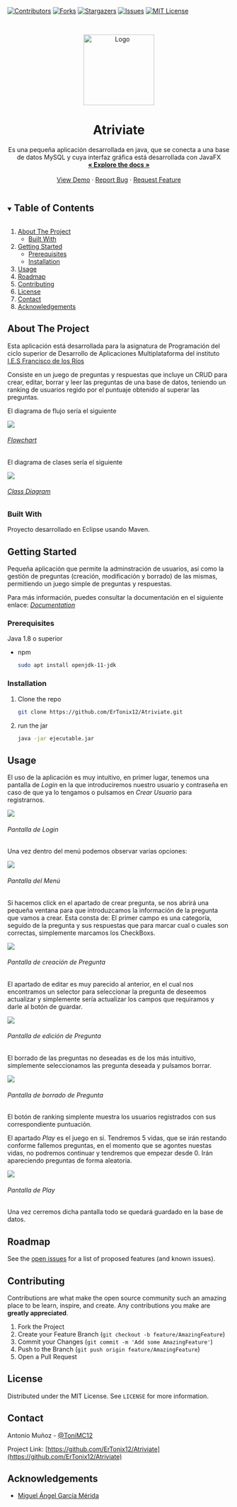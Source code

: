 <!--
*** Thanks for checking out the Best-README-Template. If you have a suggestion
*** that would make this better, please fork the repo and create a pull request
*** or simply open an issue with the tag "enhancement".
*** Thanks again! Now go create something AMAZING! :D
***
***
***
*** To avoid retyping too much info. Do a search and replace for the following:
*** github_username, repo_name, twitter_handle, email, project_title, project_description
-->



<!-- PROJECT SHIELDS -->
<!--
*** I'm using markdown "reference style" links for readability.
*** Reference links are enclosed in brackets [ ] instead of parentheses ( ).
*** See the bottom of this document for the declaration of the reference variables
*** for contributors-url, forks-url, etc. This is an optional, concise syntax you may use.
*** https://www.markdownguide.org/basic-syntax/#reference-style-links
-->
[![Contributors][contributors-shield]][contributors-url]
[![Forks][forks-shield]][forks-url]
[![Stargazers][stars-shield]][stars-url]
[![Issues][issues-shield]][issues-url]
[![MIT License][license-shield]][license-url]
<!-- [![LinkedIn][linkedin-shield]][linkedin-url] -->



<!-- PROJECT LOGO -->
<br />
<p align="center">
  <a href="https://github.com/ErTonix12/Atriviate">
    <img src="images/logo.png" alt="Logo" width="160" height="160">
  </a>

  <h1 align="center">Atriviate</h1>


  <p align="center">
    Es una pequeña aplicación desarrollada en java, que se conecta a una base de datos MySQL y cuya interfaz gráfica está desarrollada con JavaFX
    <br />
    <a href="https://drive.google.com/file/d/1U8yCyXT1qgdzbAUa2i-hd-2fBYbiVee_/view?usp=sharing"><strong>« Explore the docs »</strong></a>
    <br />
    <br />
    <a href="#usage">View Demo</a>
    ·
    <a href="https://github.com/ErTonix12/Atriviate/issues">Report Bug</a>
    ·
    <a href="https://github.com/ErTonix12/Atriviate/issues">Request Feature</a>
  </p>
</p>



<!-- TABLE OF CONTENTS -->
<details open="open">
  <summary><h2 style="display: inline-block">Table of Contents</h2></summary>
  <ol>
    <li>
      <a href="#about-the-project">About The Project</a>
      <ul>
        <li><a href="#built-with">Built With</a></li>
      </ul>
    </li>
    <li>
      <a href="#getting-started">Getting Started</a>
      <ul>
        <li><a href="#prerequisites">Prerequisites</a></li>
        <li><a href="#installation">Installation</a></li>
      </ul>
    </li>
    <li><a href="#usage">Usage</a></li>
    <li><a href="#roadmap">Roadmap</a></li>
    <li><a href="#contributing">Contributing</a></li>
    <li><a href="#license">License</a></li>
    <li><a href="#contact">Contact</a></li>
    <li><a href="#acknowledgements">Acknowledgements</a></li>
  </ol>
</details>



<!-- ABOUT THE PROJECT -->
## About The Project

Esta aplicación está desarrollada para la asignatura de Programación del ciclo superior de Desarrollo de Aplicaciones Multiplataforma del instituto
<a href="https://github.com/ies-franciscodelosrios">I.E.S Francisco de los Ríos</a>

Consiste en un juego de preguntas y respuestas que incluye un CRUD para crear, editar, borrar y leer las preguntas de una base de datos, teniendo un 
ranking de usuarios regido por el puntuaje obtenido al superar las preguntas.

El diagrama de flujo sería el siguiente

  <a href="https://github.com/ErTonix12/Atriviate">
    <img src="images/Trivial_Flowchart.svg">
    <h6>Flowchart</h6>
  </a>

El diagrama de clases sería el siguiente

  <a href="https://raw.githubusercontent.com/ErTonix12/Atriviate/b8ed83a71904a78bbb5596133c101d95887adc08/images/es.antoniomc.Atriviate.svg">
    <img src="images/es.antoniomc.Atriviate.svg">
    <h6>Class Diagram</h6>
  </a>

### Built With
Proyecto desarrollado en Eclipse usando Maven.

<!-- GETTING STARTED -->
## Getting Started

Pequeña aplicación que permite la adminstración de usuarios, así como la gestión de preguntas (creación, modificación y borrado) de las mismas, permitiendo un juego simple de preguntas y respuestas. 

Para más información, puedes consultar la documentación en el siguiente enlace: _[Documentation](https://drive.google.com/file/d/1U8yCyXT1qgdzbAUa2i-hd-2fBYbiVee_/view?usp=sharing)_


### Prerequisites

Java 1.8 o superior
* npm
  ```sh
  sudo apt install openjdk-11-jdk
  ```

### Installation

1. Clone the repo
   ```sh
   git clone https://github.com/ErTonix12/Atriviate.git
2. run the jar
   ```sh
   java -jar ejecutable.jar
   ```



<!-- USAGE EXAMPLES -->
## Usage

El uso de la aplicación es muy intuitivo, en primer lugar, tenemos una pantalla de _Login_ en la que introduciremos nuestro usuario y contraseña en caso de que ya lo tengamos o pulsamos en _Crear Usuario_ para registrarnos.

  <a>
    <img src="images/login.png">
    <h6>Pantalla de Login</h6>
  </a>

Una vez dentro del menú podemos observar varias opciones:

  <a>
    <img src="images/menu.png">
    <h6>Pantalla del Menú</h6>
  </a>

Si hacemos click en el apartado de crear pregunta, se nos abrirá una pequeña ventana para que introduzcamos la información de la pregunta que vamos a crear. Esta consta de: El primer campo es una categoría, seguido de la pregunta y sus respuestas que para marcar cual o cuales son correctas, simplemente marcamos los CheckBoxs.

  <a>
    <img src="images/createPregunta.png">
    <h6>Pantalla de creación de Pregunta</h6>
  </a>

El apartado de editar es muy parecido al anterior, en el cual nos encontramos un selector para seleccionar la pregunta de deseemos actualizar y simplemente sería actualizar los campos que requiramos y darle al botón de guardar.

  <a>
    <img src="images/edit.png">
    <h6>Pantalla de edición de Pregunta</h6>
  </a>

El borrado de las preguntas no deseadas es de los más intuitivo, simplemente seleccionamos las pregunta deseada y pulsamos borrar.

  <a>
    <img src="images/delete.png">
    <h6>Pantalla de borrado de Pregunta</h6>
  </a>

El botón de ranking simplente muestra los usuarios registrados con sus correspondiente puntuación.

El apartado _Play_ es el juego en sí. Tendremos 5 vidas, que se irán restando conforme fallemos preguntas, en el momento que se agontes nuestas vidas, no podremos continuar y tendremos que empezar desde 0. Irán apareciendo preguntas de forma aleatoria.

  <a>
    <img src="images/play.png">
    <h6>Pantalla de Play</h6>
  </a>

Una vez cerremos dicha pantalla todo se quedará guardado en la base de datos.




<!-- ROADMAP -->
## Roadmap

See the [open issues](https://github.com/ErTonix12/Atriviate/issue) for a list of proposed features (and known issues).



<!-- CONTRIBUTING -->
## Contributing

Contributions are what make the open source community such an amazing place to be learn, inspire, and create. Any contributions you make are **greatly appreciated**.

1. Fork the Project
2. Create your Feature Branch (`git checkout -b feature/AmazingFeature`)
3. Commit your Changes (`git commit -m 'Add some AmazingFeature'`)
4. Push to the Branch (`git push origin feature/AmazingFeature`)
5. Open a Pull Request



<!-- LICENSE -->
## License

Distributed under the MIT License. See `LICENSE` for more information.



<!-- CONTACT -->
## Contact

Antonio Muñoz - [@ToniMC12](https://twitter.com/tonimc12)

Project Link: [https://github.com/ErTonix12/Atriviate](https://github.com/ErTonix12/Atriviate)



<!-- ACKNOWLEDGEMENTS -->
## Acknowledgements

* [Miguel Ángel García Mérida](https://github.com/Abepuoh)






<!-- MARKDOWN LINKS & IMAGES -->
<!-- https://www.markdownguide.org/basic-syntax/#reference-style-links -->
[contributors-shield]: https://img.shields.io/github/contributors/ErTonix12/Atriviate.svg?style=for-the-badge
[contributors-url]: https://github.com/ErTonix12/Atriviate/graphs/contributors
[forks-shield]: https://img.shields.io/github/forks/ErTonix12/Atriviate.svg?style=for-the-badge
[forks-url]: https://github.com/ErTonix12/Atriviate/network/members
[stars-shield]: https://img.shields.io/github/stars/ErTonix12/Atriviate.svg?style=for-the-badge
[stars-url]: https://github.com/ErTonix12/Atriviate/stargazers
[issues-shield]: https://img.shields.io/github/issues/ErTonix12/Atriviate.svg?style=for-the-badge
[issues-url]: https://github.com/ErTonix12/Atriviate/issues
[license-shield]: https://img.shields.io/github/license/ErTonix12/Atriviate.svg?style=for-the-badge
[license-url]: https://github.com/ErTonix12/Atriviate/blob/master/LICENSE.txt
[linkedin-shield]: https://img.shields.io/badge/-LinkedIn-black.svg?style=for-the-badge&logo=linkedin&colorB=555
[linkedin-url]: https://linkedin.com/in/github_username
